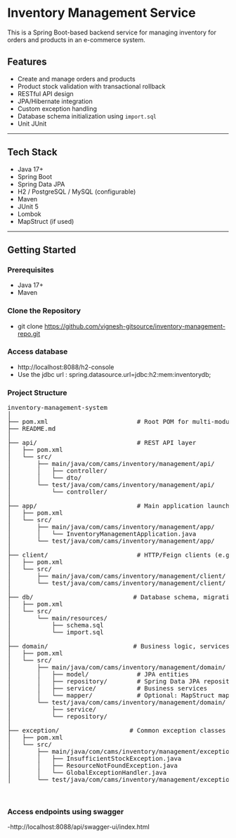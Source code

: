 # Inventory Management Service

This is a Spring Boot-based backend service for managing inventory for orders and products in an e-commerce system.

## Features

- Create and manage orders and products
- Product stock validation with transactional rollback
- RESTful API design
- JPA/Hibernate integration
- Custom exception handling
- Database schema initialization using `import.sql`
- Unit JUnit

---

## Tech Stack

- Java 17+
- Spring Boot
- Spring Data JPA
- H2 / PostgreSQL / MySQL (configurable)
- Maven
- JUnit 5
- Lombok
- MapStruct (if used)

---

## Getting Started

### Prerequisites

- Java 17+
- Maven

### Clone the Repository
- git clone https://github.com/vignesh-gitsource/inventory-management-repo.git

### Access database
- http://localhost:8088/h2-console
- Use the jdbc url : spring.datasource.url=jdbc:h2:mem:inventorydb;


### Project Structure
<pre>
inventory-management-system
│
├── pom.xml                        # Root POM for multi-module build
├── README.md
│
├── api/                           # REST API layer
│   ├── pom.xml
│   └── src/
│       ├── main/java/com/cams/inventory/management/api/
│       │   ├── controller/
│       │   └── dto/
│       └── test/java/com/cams/inventory/management/api/
│           └── controller/
│
├── app/                           # Main application launcher (Spring Boot entry point)
│   ├── pom.xml
│   └── src/
│       ├── main/java/com/cams/inventory/management/app/
│       │   └── InventoryManagementApplication.java
│       └── test/java/com/cams/inventory/management/app/
│
├── client/                        # HTTP/Feign clients (e.g., for external services)
│   ├── pom.xml
│   └── src/
│       ├── main/java/com/cams/inventory/management/client/
│       └── test/java/com/cams/inventory/management/client/
│
├── db/                           # Database schema, migration, initial data
│   ├── pom.xml
│   └── src/
│       └── main/resources/
│           ├── schema.sql
│           └── import.sql
│
├── domain/                       # Business logic, services, entities, repositories
│   ├── pom.xml
│   └── src/
│       ├── main/java/com/cams/inventory/management/domain/
│       │   ├── model/             # JPA entities
│       │   ├── repository/        # Spring Data JPA repositories
│       │   ├── service/           # Business services
│       │   └── mapper/            # Optional: MapStruct mappers
│       └── test/java/com/cams/inventory/management/domain/
│           ├── service/
│           └── repository/
│
├── exception/                   # Common exception classes and handlers
│   ├── pom.xml
│   └── src/
│       ├── main/java/com/cams/inventory/management/exception/
│       │   ├── InsufficientStockException.java
│       │   ├── ResourceNotFoundException.java
│       │   └── GlobalExceptionHandler.java
│       └── test/java/com/cams/inventory/management/exception/


</pre>
### Access endpoints using swagger
-http://localhost:8088/api/swagger-ui/index.html

```bash
  
